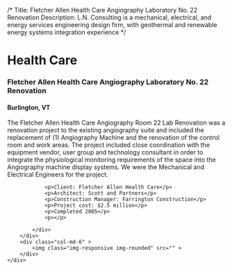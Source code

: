 /*
Title: Fletcher Allen Health Care Angiography Laboratory No. 22 Renovation
Description: L.N. Consulting is a mechanical, electrical, and energy services engineering design firm, with geothermal and renewable energy systems integration experience
*/

# Health Care

<div>
	<div class="row">
		<div class="col-md-6" >
			<div class="well" >
				<h3>Fletcher Allen Health Care Angiography Laboratory No. 22 Renovation</h3>
				<h4>Burlington, VT</h4>
				<p>
   
   The Fletcher Allen Health Care Angiography Room 22  Lab Renovation was a renovation project to the existing angiography suite and included the replacement of (1) Angiography Machine and the renovation of the control room and work areas.  The project included close coordination with the equipment vendor, user group and technology consultant in order to integrate the physiological monitoring requirements of the space into the Angiography machine display systems.  We were the Mechanical and Electrical Engineers for the project.
</p>
				
				<p>Client: Fletcher Allen Health Care</p>
				<p>Architect: Scott and Partners</p>
				<p>Construction Manager: Farrington Construction</p>
				<p>Project cost: $2.5 million</p>
				<p>Completed 2005</p>
				<p></p>
				
			</div>
		</div>
		<div class="col-md-6" >
			<img class="img-responsive img-rounded" src="" >
		</div>
	</div>
</div>
